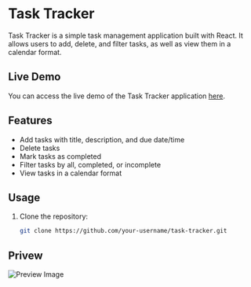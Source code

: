 # Task Tracker

Task Tracker is a simple task management application built with React. It allows users to add, delete, and filter tasks, as well as view them in a calendar format.

## Live Demo

You can access the live demo of the Task Tracker application [here](https://task-tracker-bychandra.netlify.app/).

## Features

- Add tasks with title, description, and due date/time
- Delete tasks
- Mark tasks as completed
- Filter tasks by all, completed, or incomplete
- View tasks in a calendar format

## Usage

1. Clone the repository:

   ```bash
   git clone https://github.com/your-username/task-tracker.git
## Privew
![Preview Image](https://github.com/CHANDRA92/Task-Tracker/blob/main/src/assets/demoSS.png)
